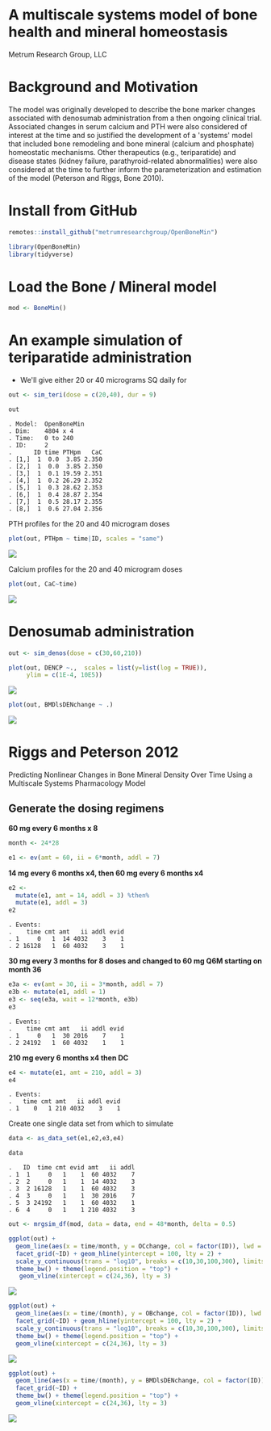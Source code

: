 A multiscale systems model of bone health and mineral homeostasis
================
Metrum Research Group, LLC

Background and Motivation
=========================

The model was originally developed to describe the bone marker changes associated with denosumab administration from a then ongoing clinical trial. Associated changes in serum calcium and PTH were also considered of interest at the time and so justified the development of a 'systems' model that included bone remodeling and bone mineral (calcium and phosphate) homeostatic mechanisms. Other therapeutics (e.g., teriparatide) and disease states (kidney failure, parathyroid-related abnormalities) were also considered at the time to further inform the parameterization and estimation of the model (Peterson and Riggs, Bone 2010).

Install from GitHub
===================

``` r
remotes::install_github("metrumresearchgroup/OpenBoneMin")
```

``` r
library(OpenBoneMin)
library(tidyverse)
```

Load the Bone / Mineral model
=============================

``` r
mod <- BoneMin()
```

An example simulation of teriparatide administration
====================================================

-   We'll give either 20 or 40 micrograms SQ daily for

``` r
out <- sim_teri(dose = c(20,40), dur = 9)

out
```

    . Model:  OpenBoneMin 
    . Dim:    4804 x 4 
    . Time:   0 to 240 
    . ID:     2 
    .      ID time PTHpm   CaC
    . [1,]  1  0.0  3.85 2.350
    . [2,]  1  0.0  3.85 2.350
    . [3,]  1  0.1 19.59 2.351
    . [4,]  1  0.2 26.29 2.352
    . [5,]  1  0.3 28.62 2.353
    . [6,]  1  0.4 28.87 2.354
    . [7,]  1  0.5 28.17 2.355
    . [8,]  1  0.6 27.04 2.356

PTH profiles for the 20 and 40 microgram doses

``` r
plot(out, PTHpm ~ time|ID, scales = "same")
```

![](img/OpenBoneMin-unnamed-chunk-6-1.png)

Calcium profiles for the 20 and 40 microgram doses

``` r
plot(out, CaC~time)
```

![](img/OpenBoneMin-unnamed-chunk-7-1.png)

Denosumab administration
========================

``` r
out <- sim_denos(dose = c(30,60,210))

plot(out, DENCP ~.,  scales = list(y=list(log = TRUE)), 
     ylim = c(1E-4, 10E5))
```

![](img/OpenBoneMin-unnamed-chunk-8-1.png)

``` r
plot(out, BMDlsDENchange ~ .)
```

![](img/OpenBoneMin-unnamed-chunk-9-1.png)

Riggs and Peterson 2012
=======================

Predicting Nonlinear Changes in Bone Mineral Density Over Time Using a Multiscale Systems Pharmacology Model

Generate the dosing regimens
----------------------------

**60 mg every 6 months x 8**

``` r
month <- 24*28

e1 <- ev(amt = 60, ii = 6*month, addl = 7)
```

**14 mg every 6 months x4, then 60 mg every 6 months x4**

``` r
e2 <- 
  mutate(e1, amt = 14, addl = 3) %then% 
  mutate(e1, addl = 3)
e2
```

    . Events:
    .    time cmt amt   ii addl evid
    . 1     0   1  14 4032    3    1
    . 2 16128   1  60 4032    3    1

**30 mg every 3 months for 8 doses and changed to 60 mg Q6M starting on month 36**

``` r
e3a <- ev(amt = 30, ii = 3*month, addl = 7)
e3b <- mutate(e1, addl = 1)
e3 <- seq(e3a, wait = 12*month, e3b)
e3
```

    . Events:
    .    time cmt amt   ii addl evid
    . 1     0   1  30 2016    7    1
    . 2 24192   1  60 4032    1    1

**210 mg every 6 months x4 then DC**

``` r
e4 <- mutate(e1, amt = 210, addl = 3)
e4
```

    . Events:
    .   time cmt amt   ii addl evid
    . 1    0   1 210 4032    3    1

Create one single data set from which to simulate

``` r
data <- as_data_set(e1,e2,e3,e4)

data
```

    .   ID  time cmt evid amt   ii addl
    . 1  1     0   1    1  60 4032    7
    . 2  2     0   1    1  14 4032    3
    . 3  2 16128   1    1  60 4032    3
    . 4  3     0   1    1  30 2016    7
    . 5  3 24192   1    1  60 4032    1
    . 6  4     0   1    1 210 4032    3

``` r
out <- mrgsim_df(mod, data = data, end = 48*month, delta = 0.5)
```

``` r
ggplot(out) + 
  geom_line(aes(x = time/month, y = OCchange, col = factor(ID)), lwd = 1) + 
  facet_grid(~ID) + geom_hline(yintercept = 100, lty = 2) +
  scale_y_continuous(trans = "log10", breaks = c(10,30,100,300), limits = c(5,300)) + 
  theme_bw() + theme(legend.position = "top") +
   geom_vline(xintercept = c(24,36), lty = 3)
```

![](img/OpenBoneMin-unnamed-chunk-16-1.png)

``` r
ggplot(out) + 
  geom_line(aes(x = time/(month), y = OBchange, col = factor(ID)), lwd = 1) + 
  facet_grid(~ID) + geom_hline(yintercept = 100, lty = 2) +
  scale_y_continuous(trans = "log10", breaks = c(10,30,100,300), limits = c(5,300)) +
  theme_bw() + theme(legend.position = "top") + 
  geom_vline(xintercept = c(24,36), lty = 3)
```

![](img/OpenBoneMin-unnamed-chunk-17-1.png)

``` r
ggplot(out) + 
  geom_line(aes(x = time/(month), y = BMDlsDENchange, col = factor(ID)), lwd = 1) + 
  facet_grid(~ID) + 
  theme_bw() + theme(legend.position = "top") + 
  geom_vline(xintercept = c(24,36), lty = 3)
```

![](img/OpenBoneMin-unnamed-chunk-18-1.png)
